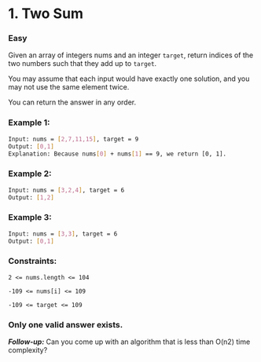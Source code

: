# 1. Two Sum

### **Easy**

Given an array of integers nums and an integer ```target```, return indices of the two numbers such that they add up to ```target```.

You may assume that each input would have exactly one solution, and you may not use the same element twice.

You can return the answer in any order.

 

### Example 1:

```bash
Input: nums = [2,7,11,15], target = 9
Output: [0,1]
Explanation: Because nums[0] + nums[1] == 9, we return [0, 1].
```

### Example 2:

```bash
Input: nums = [3,2,4], target = 6
Output: [1,2]
```

### Example 3:
```bash
Input: nums = [3,3], target = 6
Output: [0,1]
 ```

### Constraints:

```
2 <= nums.length <= 104
```
```
-109 <= nums[i] <= 109
```
```
-109 <= target <= 109
```
### Only one valid answer exists.
 

***Follow-up:*** Can you come up with an algorithm that is less than O(n2) time complexity?
